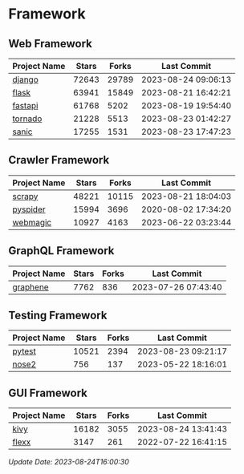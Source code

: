 # Framework

## Web Framework
| Project Name | Stars | Forks | Last Commit |
| ------------ | ----- | ----- | ----------- |
| [django](https://github.com/django/django) | 72643 | 29789 | 2023-08-24 09:06:13 |
| [flask](https://github.com/pallets/flask) | 63941 | 15849 | 2023-08-21 16:42:21 |
| [fastapi](https://github.com/tiangolo/fastapi) | 61768 | 5202 | 2023-08-19 19:54:40 |
| [tornado](https://github.com/tornadoweb/tornado) | 21228 | 5513 | 2023-08-23 01:42:27 |
| [sanic](https://github.com/sanic-org/sanic) | 17255 | 1531 | 2023-08-23 17:47:23 |

## Crawler Framework
| Project Name | Stars | Forks | Last Commit |
| ------------ | ----- | ----- | ----------- |
| [scrapy](https://github.com/scrapy/scrapy) | 48221 | 10115 | 2023-08-21 18:04:03 |
| [pyspider](https://github.com/binux/pyspider) | 15994 | 3696 | 2020-08-02 17:34:20 |
| [webmagic](https://github.com/code4craft/webmagic) | 10927 | 4163 | 2023-06-22 03:23:44 |

## GraphQL Framework
| Project Name | Stars | Forks | Last Commit |
| ------------ | ----- | ----- | ----------- |
| [graphene](https://github.com/graphql-python/graphene) | 7762 | 836 | 2023-07-26 07:43:40 |

## Testing Framework
| Project Name | Stars | Forks | Last Commit |
| ------------ | ----- | ----- | ----------- |
| [pytest](https://github.com/pytest-dev/pytest) | 10521 | 2394 | 2023-08-23 09:21:17 |
| [nose2](https://github.com/nose-devs/nose2) | 756 | 137 | 2023-05-22 18:16:01 |

## GUI Framework
| Project Name | Stars | Forks | Last Commit |
| ------------ | ----- | ----- | ----------- |
| [kivy](https://github.com/kivy/kivy) | 16182 | 3055 | 2023-08-24 13:41:43 |
| [flexx](https://github.com/flexxui/flexx) | 3147 | 261 | 2022-07-22 16:41:15 |

*Update Date: 2023-08-24T16:00:30*
